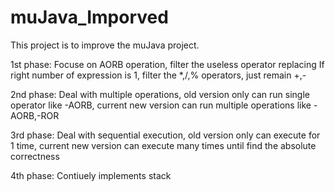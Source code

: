 # muJava_Imporved
This project is to improve the muJava project.

1st phase: Focuse on AORB operation, filter the useless operator replacing
           If right number of expression is 1, filter the *,/,% operators, just remain +,-
           
2nd phase: Deal with multiple operations, old version only can run single operator like -AORB, current new version can run multiple operations like -AORB,-ROR

3rd phase: Deal with sequential execution, old version only can execute for 1 time, current new version can execute many times until find the absolute correctness

4th phase: Contiuely implements stack
